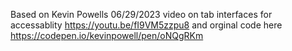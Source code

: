 Based on Kevin Powells 06/29/2023 video on tab interfaces for accessablity
https://youtu.be/fI9VM5zzpu8
and orginal code here
https://codepen.io/kevinpowell/pen/oNQgRKm